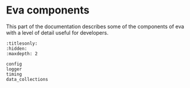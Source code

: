 # Eva components

This part of the documentation describes some of the components of eva with a level of detail useful for developers.


```{toctree}
:titlesonly:
:hidden:
:maxdepth: 2

config
logger
timing
data_collections
```
